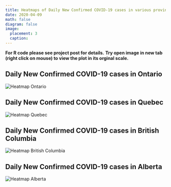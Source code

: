 ```yaml
---
title: Heatmaps of Daily New Confirmed COVID-19 cases in various provinces in Canada (update daily)
date: 2020-04-09
math: false
diagram: false
image:
  placement: 3
  caption:
---
```

**For R code please see project post for details.**
**Try open image in new tab (right click on mouse) to view the plot in its orginal scale.**

## Daily New Confirmed COVID-19 cases in Ontario

![Heatmap Ontario](/img/covid19_oncase_heatmap.png)
## Daily New Confirmed COVID-19 cases in Quebec

![Heatmap Quebec](/img/covid19_qccase_heatmap.png)


## Daily New Confirmed COVID-19 cases in British Columbia

![Heatmap British Columbia](/img/covid19_bccase_heatmap.png)

## Daily New Confirmed COVID-19 cases in Alberta

![Heatmap Alberta](/img/covid19_abcase_heatmap.png)

